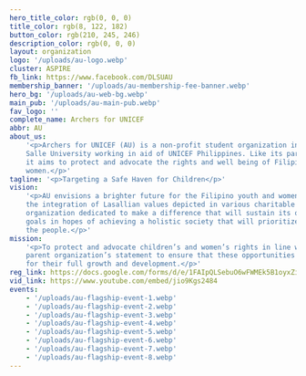 ```yaml
---
hero_title_color: rgb(0, 0, 0)
title_color: rgb(8, 122, 182)
button_color: rgb(210, 245, 246)
description_color: rgb(0, 0, 0)
layout: organization
logo: '/uploads/au-logo.webp'
cluster: ASPIRE
fb_link: https://www.facebook.com/DLSUAU
membership_banner: '/uploads/au-membership-fee-banner.webp'
hero_bg: '/uploads/au-web-bg.webp'
main_pub: '/uploads/au-main-pub.webp'
fav_logo: ''
complete_name: Archers for UNICEF
abbr: AU
about_us:
    '<p>Archers for UNICEF (AU) is a non-profit student organization in De La
    Salle University working in aid of UNICEF Philippines. Like its parent organization,
    it aims to protect and advocate the rights and well being of Filipino youth and
    women.</p>'
tagline: '<p>Targeting a Safe Haven for Children</p>'
vision:
    '<p>AU envisions a brighter future for the Filipino youth and women through
    the integration of Lasallian values depicted in various charitable endeavors. An
    organization dedicated to make a difference that will sustain its objectives and
    goals in hopes of achieving a holistic society that will prioritize the rights of
    the people.</p>'
mission:
    '<p>To protect and advocate children’s and women’s rights in line with the
    parent organization’s statement to ensure that these opportunities will be maximized
    for their full growth and development.</p>'
reg_link: https://docs.google.com/forms/d/e/1FAIpQLSebuO6wFWMEk5B1oyxZiuWE6YG27lZSHGNQrNUOCrqahos9Bw/viewform
vid_link: https://www.youtube.com/embed/jio9Kgs2484
events:
    - '/uploads/au-flagship-event-1.webp'
    - '/uploads/au-flagship-event-2.webp'
    - '/uploads/au-flagship-event-3.webp'
    - '/uploads/au-flagship-event-4.webp'
    - '/uploads/au-flagship-event-5.webp'
    - '/uploads/au-flagship-event-6.webp'
    - '/uploads/au-flagship-event-7.webp'
    - '/uploads/au-flagship-event-8.webp'
---
```

